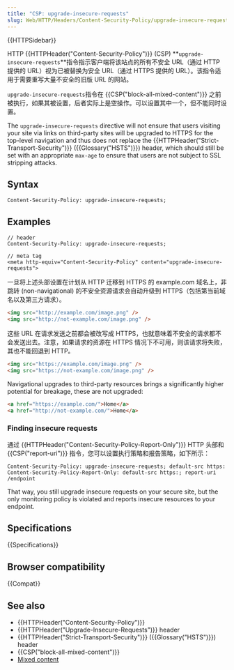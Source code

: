 ```yaml
---
title: "CSP: upgrade-insecure-requests"
slug: Web/HTTP/Headers/Content-Security-Policy/upgrade-insecure-requests
---
```


{{HTTPSidebar}}

HTTP {{HTTPHeader("Content-Security-Policy")}} (CSP) **`upgrade-insecure-requests`**指令指示客户端将该站点的所有不安全 URL（通过 HTTP 提供的 URL）视为已被替换为安全 URL（通过 HTTPS 提供的 URL）。该指令适用于需要重写大量不安全的旧版 URL 的网站。

`upgrade-insecure-requests`指令在 {{CSP("block-all-mixed-content")}} 之前被执行，如果其被设置，后者实际上是空操作。可以设置其中一个，但不能同时设置。

The `upgrade-insecure-requests` directive will not ensure that users visiting your site via links on third-party sites will be upgraded to HTTPS for the top-level navigation and thus does not replace the {{HTTPHeader("Strict-Transport-Security")}} ({{Glossary("HSTS")}}) header, which should still be set with an appropriate `max-age` to ensure that users are not subject to SSL stripping attacks.

## Syntax

```plain
Content-Security-Policy: upgrade-insecure-requests;
```

## Examples

```plain
// header
Content-Security-Policy: upgrade-insecure-requests;

// meta tag
<meta http-equiv="Content-Security-Policy" content="upgrade-insecure-requests">
```

一旦将上述头部设置在计划从 HTTP 迁移到 HTTPS 的 example.com 域名上，非跳转 (non-navigational) 的不安全资源请求会自动升级到 HTTPS（包括第当前域名以及第三方请求）。

```html
<img src="http://example.com/image.png" />
<img src="http://not-example.com/image.png" />
```

这些 URL 在请求发送之前都会被改写成 HTTPS，也就意味着不安全的请求都不会发送出去。注意，如果请求的资源在 HTTPS 情况下不可用，则该请求将失败，其也不能回退到 HTTP。

```html
<img src="https://example.com/image.png" />
<img src="https://not-example.com/image.png" />
```

Navigational upgrades to third-party resources brings a significantly higher potential for breakage, these are not upgraded:

```html
<a href="https://example.com/">Home</a>
<a href="http://not-example.com/">Home</a>
```

### Finding insecure requests

通过 {{HTTPHeader("Content-Security-Policy-Report-Only")}} HTTP 头部和 {{CSP("report-uri")}} 指令，您可以设置执行策略和报告策略，如下所示：

```plain
Content-Security-Policy: upgrade-insecure-requests; default-src https:
Content-Security-Policy-Report-Only: default-src https:; report-uri /endpoint
```

That way, you still upgrade insecure requests on your secure site, but the only monitoring policy is violated and reports insecure resources to your endpoint.

## Specifications

{{Specifications}}

## Browser compatibility

{{Compat}}

## See also

- {{HTTPHeader("Content-Security-Policy")}}
- {{HTTPHeader("Upgrade-Insecure-Requests")}} header
- {{HTTPHeader("Strict-Transport-Security")}} ({{Glossary("HSTS")}}) header
- {{CSP("block-all-mixed-content")}}
- [Mixed content](/zh-CN/docs/Web/Security/Mixed_content)
